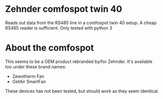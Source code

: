 # Zehnder comfospot twin 40

Reads out data from the RS485 line in a comfospot twin 40 setup.
A cheap RS485 reader is sufficient.
Only tested with python 3

# About the comfospot
This seems to be a OEM product rebranded by/for Zehnder.
It's available too under these brand names:
* Zewotherm Fan
* GetAir SmartFan

These devices has not been tested, but should work as they seem identical.
